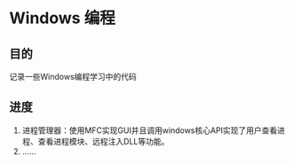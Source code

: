 # Windows 编程
## 目的

记录一些Windows编程学习中的代码

## 进度

1. 进程管理器：使用MFC实现GUI并且调用windows核心API实现了用户查看进程、查看进程模块、远程注入DLL等功能。
2. ……
